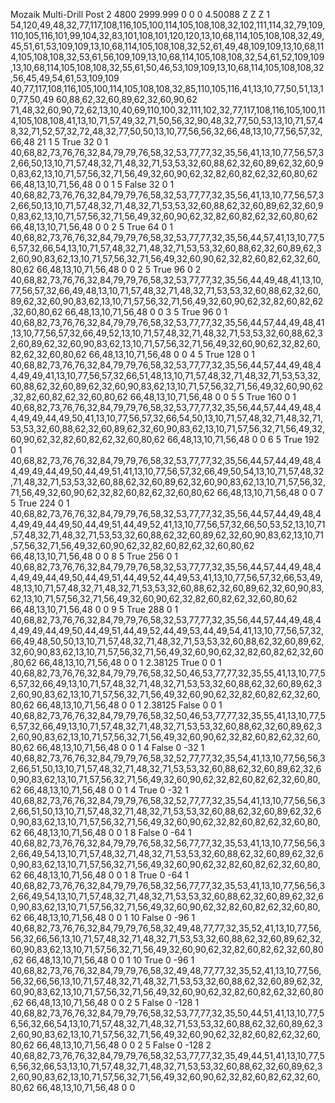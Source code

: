 Mozaik Multi-Drill Post
2
4800
2999.999
0
0
0
4.50088
Z
Z
Z
1
54,120,49,48,32,77,117,108,116,105,100,114,105,108,108,32,102,111,114,32,79,109,110,105,116,101,99,104,32,83,101,108,101,120,120,13,10,68,114,105,108,108,32,49,45,51,61,53,109,109,13,10,68,114,105,108,108,32,52,61,49,48,109,109,13,10,68,114,105,108,108,32,53,61,56,109,109,13,10,68,114,105,108,108,32,54,61,52,109,109,13,10,68,114,105,108,108,32,55,61,50,46,53,109,109,13,10,68,114,105,108,108,32,56,45,49,54,61,53,109,109
40,77,117,108,116,105,100,114,105,108,108,32,85,110,105,116,41,13,10,77,50,51,13,10,77,50,49
60,88,62,32,60,89,62,32,60,90,62
71,48,32,60,90,72,62,13,10,40,69,110,100,32,111,102,32,77,117,108,116,105,100,114,105,108,108,41,13,10,71,57,49,32,71,50,56,32,90,48,32,77,50,53,13,10,71,57,48,32,71,52,57,32,72,48,32,77,50,50,13,10,77,56,56,32,66,48,13,10,77,56,57,32,66,48
21
1
5
True
32
0
1
40,68,82,73,76,76,32,84,79,79,76,58,32,53,77,77,32,35,56,41,13,10,77,56,57,32,66,50,13,10,71,57,48,32,71,48,32,71,53,53,32,60,88,62,32,60,89,62,32,60,90,83,62,13,10,71,57,56,32,71,56,49,32,60,90,62,32,82,60,82,62,32,60,80,62
66,48,13,10,71,56,48
0
0
1
5
False
32
0
1
40,68,82,73,76,76,32,84,79,79,76,58,32,53,77,77,32,35,56,41,13,10,77,56,57,32,66,50,13,10,71,57,48,32,71,48,32,71,53,53,32,60,88,62,32,60,89,62,32,60,90,83,62,13,10,71,57,56,32,71,56,49,32,60,90,62,32,82,60,82,62,32,60,80,62
66,48,13,10,71,56,48
0
0
2
5
True
64
0
1
40,68,82,73,76,76,32,84,79,79,76,58,32,53,77,77,32,35,56,44,57,41,13,10,77,56,57,32,66,54,13,10,71,57,48,32,71,48,32,71,53,53,32,60,88,62,32,60,89,62,32,60,90,83,62,13,10,71,57,56,32,71,56,49,32,60,90,62,32,82,60,82,62,32,60,80,62
66,48,13,10,71,56,48
0
0
2
5
True
96
0
2
40,68,82,73,76,76,32,84,79,79,76,58,32,53,77,77,32,35,56,44,49,48,41,13,10,77,56,57,32,66,49,48,13,10,71,57,48,32,71,48,32,71,53,53,32,60,88,62,32,60,89,62,32,60,90,83,62,13,10,71,57,56,32,71,56,49,32,60,90,62,32,82,60,82,62,32,60,80,62
66,48,13,10,71,56,48
0
0
3
5
True
96
0
1
40,68,82,73,76,76,32,84,79,79,76,58,32,53,77,77,32,35,56,44,57,44,49,48,41,13,10,77,56,57,32,66,49,52,13,10,71,57,48,32,71,48,32,71,53,53,32,60,88,62,32,60,89,62,32,60,90,83,62,13,10,71,57,56,32,71,56,49,32,60,90,62,32,82,60,82,62,32,60,80,62
66,48,13,10,71,56,48
0
0
4
5
True
128
0
1
40,68,82,73,76,76,32,84,79,79,76,58,32,53,77,77,32,35,56,44,57,44,49,48,44,49,49,41,13,10,77,56,57,32,66,51,48,13,10,71,57,48,32,71,48,32,71,53,53,32,60,88,62,32,60,89,62,32,60,90,83,62,13,10,71,57,56,32,71,56,49,32,60,90,62,32,82,60,82,62,32,60,80,62
66,48,13,10,71,56,48
0
0
5
5
True
160
0
1
40,68,82,73,76,76,32,84,79,79,76,58,32,53,77,77,32,35,56,44,57,44,49,48,44,49,49,44,49,50,41,13,10,77,56,57,32,66,54,50,13,10,71,57,48,32,71,48,32,71,53,53,32,60,88,62,32,60,89,62,32,60,90,83,62,13,10,71,57,56,32,71,56,49,32,60,90,62,32,82,60,82,62,32,60,80,62
66,48,13,10,71,56,48
0
0
6
5
True
192
0
1
40,68,82,73,76,76,32,84,79,79,76,58,32,53,77,77,32,35,56,44,57,44,49,48,44,49,49,44,49,50,44,49,51,41,13,10,77,56,57,32,66,49,50,54,13,10,71,57,48,32,71,48,32,71,53,53,32,60,88,62,32,60,89,62,32,60,90,83,62,13,10,71,57,56,32,71,56,49,32,60,90,62,32,82,60,82,62,32,60,80,62
66,48,13,10,71,56,48
0
0
7
5
True
224
0
1
40,68,82,73,76,76,32,84,79,79,76,58,32,53,77,77,32,35,56,44,57,44,49,48,44,49,49,44,49,50,44,49,51,44,49,52,41,13,10,77,56,57,32,66,50,53,52,13,10,71,57,48,32,71,48,32,71,53,53,32,60,88,62,32,60,89,62,32,60,90,83,62,13,10,71,57,56,32,71,56,49,32,60,90,62,32,82,60,82,62,32,60,80,62
66,48,13,10,71,56,48
0
0
8
5
True
256
0
1
40,68,82,73,76,76,32,84,79,79,76,58,32,53,77,77,32,35,56,44,57,44,49,48,44,49,49,44,49,50,44,49,51,44,49,52,44,49,53,41,13,10,77,56,57,32,66,53,49,48,13,10,71,57,48,32,71,48,32,71,53,53,32,60,88,62,32,60,89,62,32,60,90,83,62,13,10,71,57,56,32,71,56,49,32,60,90,62,32,82,60,82,62,32,60,80,62
66,48,13,10,71,56,48
0
0
9
5
True
288
0
1
40,68,82,73,76,76,32,84,79,79,76,58,32,53,77,77,32,35,56,44,57,44,49,48,44,49,49,44,49,50,44,49,51,44,49,52,44,49,53,44,49,54,41,13,10,77,56,57,32,66,49,48,50,50,13,10,71,57,48,32,71,48,32,71,53,53,32,60,88,62,32,60,89,62,32,60,90,83,62,13,10,71,57,56,32,71,56,49,32,60,90,62,32,82,60,82,62,32,60,80,62
66,48,13,10,71,56,48
0
0
1
2.38125
True
0
0
1
40,68,82,73,76,76,32,84,79,79,76,58,32,50,46,53,77,77,32,35,55,41,13,10,77,56,57,32,66,49,13,10,71,57,48,32,71,48,32,71,53,53,32,60,88,62,32,60,89,62,32,60,90,83,62,13,10,71,57,56,32,71,56,49,32,60,90,62,32,82,60,82,62,32,60,80,62
66,48,13,10,71,56,48
0
0
1
2.38125
False
0
0
1
40,68,82,73,76,76,32,84,79,79,76,58,32,50,46,53,77,77,32,35,55,41,13,10,77,56,57,32,66,49,13,10,71,57,48,32,71,48,32,71,53,53,32,60,88,62,32,60,89,62,32,60,90,83,62,13,10,71,57,56,32,71,56,49,32,60,90,62,32,82,60,82,62,32,60,80,62
66,48,13,10,71,56,48
0
0
1
4
False
0
-32
1
40,68,82,73,76,76,32,84,79,79,76,58,32,52,77,77,32,35,54,41,13,10,77,56,56,32,66,51,50,13,10,71,57,48,32,71,48,32,71,53,53,32,60,88,62,32,60,89,62,32,60,90,83,62,13,10,71,57,56,32,71,56,49,32,60,90,62,32,82,60,82,62,32,60,80,62
66,48,13,10,71,56,48
0
0
1
4
True
0
-32
1
40,68,82,73,76,76,32,84,79,79,76,58,32,52,77,77,32,35,54,41,13,10,77,56,56,32,66,51,50,13,10,71,57,48,32,71,48,32,71,53,53,32,60,88,62,32,60,89,62,32,60,90,83,62,13,10,71,57,56,32,71,56,49,32,60,90,62,32,82,60,82,62,32,60,80,62
66,48,13,10,71,56,48
0
0
1
8
False
0
-64
1
40,68,82,73,76,76,32,84,79,79,76,58,32,56,77,77,32,35,53,41,13,10,77,56,56,32,66,49,54,13,10,71,57,48,32,71,48,32,71,53,53,32,60,88,62,32,60,89,62,32,60,90,83,62,13,10,71,57,56,32,71,56,49,32,60,90,62,32,82,60,82,62,32,60,80,62
66,48,13,10,71,56,48
0
0
1
8
True
0
-64
1
40,68,82,73,76,76,32,84,79,79,76,58,32,56,77,77,32,35,53,41,13,10,77,56,56,32,66,49,54,13,10,71,57,48,32,71,48,32,71,53,53,32,60,88,62,32,60,89,62,32,60,90,83,62,13,10,71,57,56,32,71,56,49,32,60,90,62,32,82,60,82,62,32,60,80,62
66,48,13,10,71,56,48
0
0
1
10
False
0
-96
1
40,68,82,73,76,76,32,84,79,79,76,58,32,49,48,77,77,32,35,52,41,13,10,77,56,56,32,66,56,13,10,71,57,48,32,71,48,32,71,53,53,32,60,88,62,32,60,89,62,32,60,90,83,62,13,10,71,57,56,32,71,56,49,32,60,90,62,32,82,60,82,62,32,60,80,62
66,48,13,10,71,56,48
0
0
1
10
True
0
-96
1
40,68,82,73,76,76,32,84,79,79,76,58,32,49,48,77,77,32,35,52,41,13,10,77,56,56,32,66,56,13,10,71,57,48,32,71,48,32,71,53,53,32,60,88,62,32,60,89,62,32,60,90,83,62,13,10,71,57,56,32,71,56,49,32,60,90,62,32,82,60,82,62,32,60,80,62
66,48,13,10,71,56,48
0
0
2
5
False
0
-128
1
40,68,82,73,76,76,32,84,79,79,76,58,32,53,77,77,32,35,50,44,51,41,13,10,77,56,56,32,66,54,13,10,71,57,48,32,71,48,32,71,53,53,32,60,88,62,32,60,89,62,32,60,90,83,62,13,10,71,57,56,32,71,56,49,32,60,90,62,32,82,60,82,62,32,60,80,62
66,48,13,10,71,56,48
0
0
2
5
False
0
-128
2
40,68,82,73,76,76,32,84,79,79,76,58,32,53,77,77,32,35,49,44,51,41,13,10,77,56,56,32,66,53,13,10,71,57,48,32,71,48,32,71,53,53,32,60,88,62,32,60,89,62,32,60,90,83,62,13,10,71,57,56,32,71,56,49,32,60,90,62,32,82,60,82,62,32,60,80,62
66,48,13,10,71,56,48
0
0
